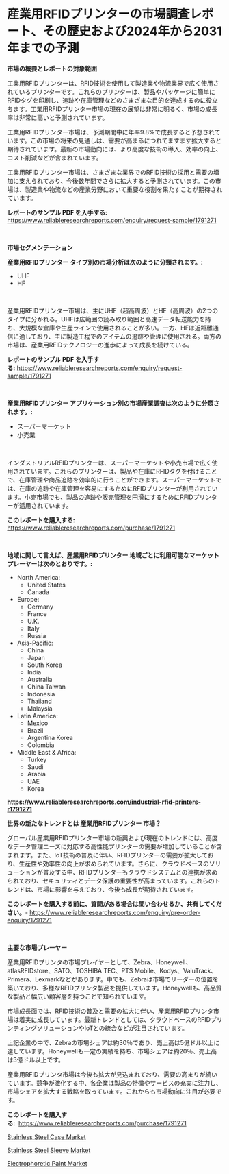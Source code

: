 <p><h1>産業用RFIDプリンターの市場調査レポート、その歴史および2024年から2031年までの予測</h1></p><p><strong>市場の概要とレポートの対象範囲</strong></p>
<p><p>工業用RFIDプリンターは、RFID技術を使用して製造業や物流業界で広く使用されているプリンターです。これらのプリンターは、製品やパッケージに簡単にRFIDタグを印刷し、追跡や在庫管理などのさまざまな目的を達成するのに役立ちます。工業用RFIDプリンター市場の現在の展望は非常に明るく、市場の成長率は非常に高いと予測されています。</p><p>工業用RFIDプリンター市場は、予測期間中に年率9.8%で成長すると予想されています。この市場の将来の見通しは、需要が高まるにつれてますます拡大すると期待されています。最新の市場動向には、より高度な技術の導入、効率の向上、コスト削減などが含まれています。</p><p>工業用RFIDプリンター市場は、さまざまな業界でのRFID技術の採用と需要の増加に支えられており、今後数年間でさらに拡大すると予測されています。この市場は、製造業や物流などの産業分野において重要な役割を果たすことが期待されています。</p></p>
<p><strong>レポートのサンプル PDF を入手する:</strong> <a href="https://www.reliableresearchreports.com/enquiry/request-sample/1791271">https://www.reliableresearchreports.com/enquiry/request-sample/1791271</a></p>
<p>&nbsp;</p>
<p><strong>市場セグメンテーション</strong></p>
<p><strong>産業用RFIDプリンター タイプ別の市場分析は次のように分類されます。:</strong></p>
<p><ul><li>UHF</li><li>HF</li></ul></p>
<p>&nbsp;</p>
<p><p>産業用RFIDプリンター市場は、主にUHF（超高周波）とHF（高周波）の2つのタイプに分かれる。UHFは広範囲の読み取り範囲と高速データ転送能力を持ち、大規模な倉庫や生産ラインで使用されることが多い。一方、HFは近距離通信に適しており、主に製造工程でのアイテムの追跡や管理に使用される。両方の市場は、産業用RFIDテクノロジーの進歩によって成長を続けている。</p></p>
<p><strong>レポートのサンプル PDF を入手する:</strong>&nbsp;<a href="https://www.reliableresearchreports.com/enquiry/request-sample/1791271">https://www.reliableresearchreports.com/enquiry/request-sample/1791271</a></p>
<p>&nbsp;</p>
<p><strong> 産業用RFIDプリンター アプリケーション別の市場産業調査は次のように分類されます。:</strong></p>
<p><ul><li>スーパーマーケット</li><li>小売業</li></ul></p>
<p>&nbsp;</p>
<p><p>インダストリアルRFIDプリンターは、スーパーマーケットや小売市場で広く使用されています。これらのプリンターは、製品や在庫にRFIDタグを付けることで、在庫管理や商品追跡を効率的に行うことができます。スーパーマーケットでは、在庫の追跡や在庫管理を容易にするためにRFIDプリンターが利用されています。小売市場でも、製品の追跡や販売管理を円滑にするためにRFIDプリンターが活用されています。</p></p>
<p><strong>このレポートを購入する:</strong>&nbsp; <a href="https://www.reliableresearchreports.com/purchase/1791271">https://www.reliableresearchreports.com/purchase/1791271</a></p>
<p>&nbsp;</p>
<p><strong>地域に関して言えば、産業用RFIDプリンター 地域ごとに利用可能なマーケットプレーヤーは次のとおりです。:</strong></p>
<p><ul>
    <li>
        North America:
        <ul>
            <li>United States</li>
            <li>Canada</li>
        </ul>
    </li>
    <li>
        Europe:
        <ul>
            <li>Germany</li>
            <li>France</li>
            <li>U.K.</li>
            <li>Italy</li>
            <li>Russia</li>
        </ul>
    </li>
    <li>
        Asia-Pacific:
        <ul>
            <li>China</li>
            <li>Japan</li>
            <li>South Korea</li>
            <li>India</li>
            <li>Australia</li>
            <li>China Taiwan</li>
            <li>Indonesia</li>
            <li>Thailand</li>
            <li>Malaysia</li>
        </ul>
    </li>
    <li>
        Latin America:
        <ul>
            <li>Mexico</li>
            <li>Brazil</li>
            <li>Argentina Korea</li>
            <li>Colombia</li>
        </ul>
    </li>
    <li>
        Middle East & Africa:
        <ul>
            <li>Turkey</li>
            <li>Saudi</li>
            <li>Arabia</li>
            <li>UAE</li>
            <li>Korea</li>
        </ul>
    </li>
    </ul></p>
<p><strong><a href="https://www.reliableresearchreports.com/industrial-rfid-printers-r1791271">https://www.reliableresearchreports.com/industrial-rfid-printers-r1791271</a></strong>&nbsp;</p>
<p><strong>世界の新たなトレンドとは 産業用RFIDプリンター 市場？</strong></p>
<p><p>グローバル産業用RFIDプリンター市場の新興および現在のトレンドには、高度なデータ管理ニーズに対応する高性能プリンターの需要が増加していることが含まれます。また、IoT技術の普及に伴い、RFIDプリンターの需要が拡大しており、生産性や効率性の向上が求められています。さらに、クラウドベースのソリューションが普及する中、RFIDプリンターもクラウドシステムとの連携が求められており、セキュリティとデータ保護の重要性が高まっています。これらのトレンドは、市場に影響を与えており、今後も成長が期待されています。</p></p>
<p><strong>このレポートを購入する前に、質問がある場合は問い合わせるか、共有してください。</strong>- <a href="https://www.reliableresearchreports.com/enquiry/pre-order-enquiry/1791271">https://www.reliableresearchreports.com/enquiry/pre-order-enquiry/1791271</a></p>
<p>&nbsp;</p>
<p><strong>主要な市場プレーヤー</strong></p>
<p><p>産業用RFIDプリンタの市場プレイヤーとして、Zebra、Honeywell、atlasRFIDstore、SATO、TOSHIBA TEC、PTS Mobile、Kodys、ValuTrack、Primera、Lexmarkなどがあります。中でも、Zebraは市場でリーダーの位置を築いており、多様なRFIDプリンタ製品を提供しています。Honeywellも、高品質な製品と幅広い顧客層を持つことで知られています。</p><p>市場成長面では、RFID技術の普及と需要の拡大に伴い、産業用RFIDプリンタ市場は着実に成長しています。最新トレンドとしては、クラウドベースのRFIDプリンティングソリューションやIoTとの統合などが注目されています。</p><p>上記企業の中で、Zebraの市場シェアは約30％であり、売上高は5億ドル以上に達しています。Honeywellも一定の実績を持ち、市場シェアは約20％、売上高は3億ドル以上です。</p><p>産業用RFIDプリンタ市場は今後も拡大が見込まれており、需要の高まりが続いています。競争が激化する中、各企業は製品の特徴やサービスの充実に注力し、市場シェアを拡大する戦略を取っています。これからも市場動向に注目が必要です。</p></p>
<p><strong>このレポートを購入する:</strong>&nbsp;&nbsp;<a href="https://www.reliableresearchreports.com/purchase/1791271">https://www.reliableresearchreports.com/purchase/1791271</a></p>
<p><p><a href="https://www.linkedin.com/pulse/stainless-steel-case-market-comprehensive-report-its-bmb8f?trackingId=Xgq%2F6JcPcbNoxuDQQj6FEg%3D%3D">Stainless Steel Case Market</a></p><p><a href="https://www.linkedin.com/pulse/stainless-steel-sleeve-market-size-growth-outlook-from-2024-prbmf?trackingId=hBI7qOtqqrSIkuJ3metgEw%3D%3D">Stainless Steel Sleeve Market</a></p><p><a href="https://www.linkedin.com/pulse/electrophoretic-paint-market-share-amp-new-trends-analysis-report-s51of?trackingId=%2BpkVUxswQONrnMG1mEYvqg%3D%3D">Electrophoretic Paint Market</a></p></p>